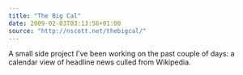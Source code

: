 ```yaml
---
title: "The Big Cal"
date: 2009-02-03T03:13:56+01:00
source: "http://nscott.net/thebigcal/"
---
```


A small side project I’ve been working on the past couple of days: a calendar view of headline news culled from Wikipedia.

